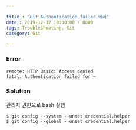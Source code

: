 ```yaml
---

title : "Git-Authentication failed 에러"
date : 2019-12-12 10:00:00 + 0000
tags: TroubleShooting, Git
category: Git

---
```


### Error

```
remote: HTTP Basic: Access denied
fatal: Authentication failed for ~
```

### Solution
관리자 권한으로 bash 실행

```
$ git config --system --unset credential.helper
$ git config --global --unset credential.helper
```
